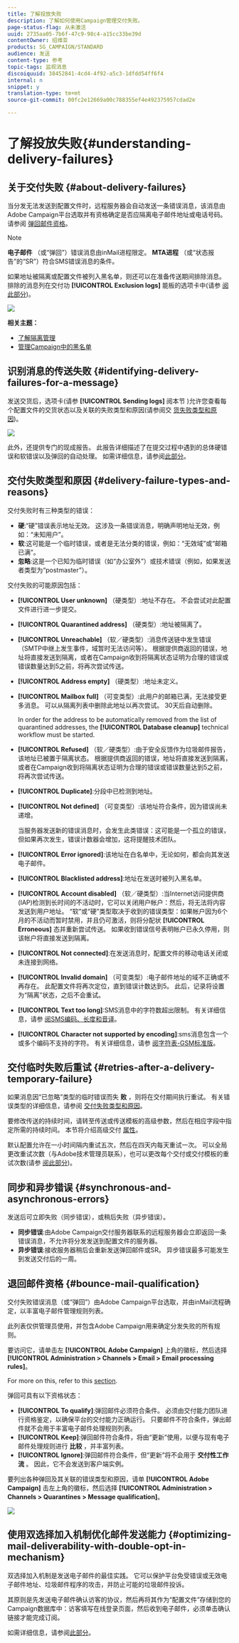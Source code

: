```yaml
---
title: 了解投放失败
description: 了解如何使用Campaign管理交付失败。
page-status-flag: 从未激活
uuid: 2735aa05-7b6f-47c9-98c4-a15cc33be39d
contentOwner: 绍维亚
products: SG_CAMPAIGN/STANDARD
audience: 发送
content-type: 参考
topic-tags: 监视消息
discoiquuid: 38452841-4cd4-4f92-a5c3-1dfdd54ff6f4
internal: n
snippet: y
translation-type: tm+mt
source-git-commit: 00fc2e12669a00c788355ef4e492375957cdad2e

---
```



# 了解投放失败{#understanding-delivery-failures}

## 关于交付失败 {#about-delivery-failures}

当分发无法发送到配置文件时，远程服务器会自动发送一条错误消息，该消息由Adobe Campaign平台选取并有资格确定是否应隔离电子邮件地址或电话号码。 请参阅 [弹回邮件资格](#bounce-mail-qualification)。

>[!NOTE]
>
>**电子邮件** （或“弹回”）错误消息由inMail进程限定。 **MTA进程** （或“状态报告”的“SR”）符合SMS错误消息的条件。

如果地址被隔离或配置文件被列入黑名单，则还可以在准备传送期间排除消息。 排除的消息列在交付功 **[!UICONTROL Exclusion logs]** 能板的选项卡中(请参 [阅此部分](../../sending/using/monitoring-a-delivery.md#exclusion-logs))。

![](assets/exclusion_logs.png)

**相关主题：**

* [了解隔离管理](../../sending/using/understanding-quarantine-management.md)
* [管理Campaign中的黑名单](../../audiences/using/about-opt-in-and-opt-out-in-campaign.md)

## 识别消息的传送失败 {#identifying-delivery-failures-for-a-message}

发送交货后，选项卡(请参 **[!UICONTROL Sending logs]** 阅本节 [](../../sending/using/monitoring-a-delivery.md#sending-logs))允许您查看每个配置文件的交货状态以及关联的失败类型和原因(请参阅交 [货失败类型和原因](#delivery-failure-types-and-reasons))。

![](assets/sending_logs.png)

此外，还提供专门的现成报告。 此报告详细描述了在提交过程中遇到的总体硬错误和软错误以及弹回的自动处理。 如需详细信息，请参阅[此部分](../../reporting/using/bounce-summary.md)。

## 交付失败类型和原因 {#delivery-failure-types-and-reasons}

交付失败时有三种类型的错误：

* **硬**:“硬”错误表示地址无效。 这涉及一条错误消息，明确声明地址无效，例如：“未知用户”。
* **软**:这可能是一个临时错误，或者是无法分类的错误，例如：“无效域”或“邮箱已满”。
* **忽略**:这是一个已知为临时错误（如“办公室外”）或技术错误（例如，如果发送者类型为“postmaster”）。

交付失败的可能原因包括：

* **[!UICONTROL User unknown]** （硬类型）:地址不存在。 不会尝试对此配置文件进行进一步提交。
* **[!UICONTROL Quarantined address]** （硬类型）:地址被隔离了。
* **[!UICONTROL Unreachable]** （软／硬类型）:消息传送链中发生错误（SMTP中继上发生事件，域暂时无法访问等）。 根据提供商返回的错误，地址将直接发送到隔离，或者在Campaign收到将隔离状态证明为合理的错误或错误数量达到5之前，将再次尝试传送。
* **[!UICONTROL Address empty]** （硬类型）:地址未定义。
* **[!UICONTROL Mailbox full]** （可变类型）:此用户的邮箱已满，无法接受更多消息。 可以从隔离列表中删除此地址以再次尝试。 30天后自动删除。

   In order for the address to be automatically removed from the list of quarantined addresses, the **[!UICONTROL Database cleanup]** technical workflow must be started.

* **[!UICONTROL Refused]** （软／硬类型）:由于安全反馈作为垃圾邮件报告，该地址已被置于隔离状态。 根据提供商返回的错误，地址将直接发送到隔离，或者在Campaign收到将隔离状态证明为合理的错误或错误数量达到5之前，将再次尝试传送。
* **[!UICONTROL Duplicate]**:分段中已检测到地址。
* **[!UICONTROL Not defined]** （可变类型）:该地址符合条件，因为错误尚未递增。

   当服务器发送新的错误消息时，会发生此类错误：这可能是一个孤立的错误，但如果再次发生，错误计数器会增加，这将提醒技术团队。

* **[!UICONTROL Error ignored]**:该地址在白名单中，无论如何，都会向其发送电子邮件。
* **[!UICONTROL Blacklisted address]**:地址在发送时被列入黑名单。
* **[!UICONTROL Account disabled]** （软／硬类型）:当Internet访问提供商(IAP)检测到长时间的不活动时，它可以关闭用户帐户：然后，将无法将内容发送到用户地址。 “软”或“硬”类型取决于收到的错误类型：如果帐户因为6个月的不活动而暂时禁用，并且仍可激活，则将分配状 **[!UICONTROL Erroneous]** 态并重新尝试传送。 如果收到错误信号表明帐户已永久停用，则该帐户将直接发送到隔离。
* **[!UICONTROL Not connected]**:在发送消息时，配置文件的移动电话关闭或未连接到网络。
* **[!UICONTROL Invalid domain]** （可变类型）:电子邮件地址的域不正确或不再存在。 此配置文件将再次定位，直到错误计数达到5。 此后，记录将设置为“隔离”状态，之后不会重试。
* **[!UICONTROL Text too long]**:SMS消息中的字符数超出限制。 有关详细信息，请参 [阅SMS编码、长度和音译](../../administration/using/configuring-sms-channel.md#sms-encoding--length-and-transliteration)。
* **[!UICONTROL Character not supported by encoding]**:sms消息包含一个或多个编码不支持的字符。 有关详细信息，请参 [阅字符表-GSM标准版](../../administration/using/configuring-sms-channel.md#table-of-characters---gsm-standard)。

## 交付临时失败后重试 {#retries-after-a-delivery-temporary-failure}

如果消息因“已忽略”类型的临时错误而失 **败** ，则将在交付期间执行重试。 有关错误类型的详细信息，请参阅 [交付失败类型和原因](#delivery-failure-types-and-reasons)。

要修改传送的持续时间，请转至传送或传送模板的高级参数，然后在相应字段中指定所需的持续时间。 本节将介绍高级交付 [属性](../../administration/using/configuring-email-channel.md#validity-period-parameters)。

默认配置允许在一小时间隔内重试五次，然后在四天内每天重试一次。 可以全局更改重试次数（与Adobe技术管理员联系），也可以更改每个交付或交付模板的重试次数(请参 [阅此部分](../../administration/using/configuring-email-channel.md#sending-parameters))。

## 同步和异步错误 {#synchronous-and-asynchronous-errors}

发送后可立即失败（同步错误），或稍后失败（异步错误）。

* **同步错误**:由Adobe Campaign交付服务器联系的远程服务器会立即返回一条错误消息，不允许将分发发送到配置文件的服务器。
* **异步错误**:接收服务器稍后会重新发送弹回邮件或SR。 异步错误最多可能发生到发送交付后的一周。

## 退回邮件资格 {#bounce-mail-qualification}

交付失败错误消息（或“弹回”）由Adobe Campaign平台选取，并由inMail流程确定，以丰富电子邮件管理规则列表。

此列表仅供管理员使用，并包含Adobe Campaign用来确定分发失败的所有规则。

要访问它，请单击左 **[!UICONTROL Adobe Campaign]** 上角的徽标，然后选择 **[!UICONTROL Administration > Channels > Email > Email processing rules]**。

For more on this, refer to this [section](../../administration/using/configuring-email-channel.md#email-processing-rules).

弹回可具有以下资格状态：

* **[!UICONTROL To qualify]**:弹回邮件必须符合条件。 必须由交付能力团队进行资格鉴定，以确保平台的交付能力正确运行。 只要邮件不符合条件，弹出邮件就不会用于丰富电子邮件处理规则列表。
* **[!UICONTROL Keep]**:弹回邮件符合条件，将由“更新”使用，以便与现有电子邮件处理规则进行 **比较** ，并丰富列表。
* **[!UICONTROL Ignore]**:弹回邮件符合条件，但“更新”将不会用于 **交付性工作流** 。 因此，它不会发送到客户端实例。

要列出各种弹回及其关联的错误类型和原因，请单 **[!UICONTROL Adobe Campaign]** 击左上角的徽标，然后选择 **[!UICONTROL Administration > Channels > Quarantines > Message qualification]**。

![](assets/qualification.png)

## 使用双选择加入机制优化邮件发送能力 {#optimizing-mail-deliverability-with-double-opt-in-mechanism}

双选择加入机制是发送电子邮件的最佳实践。 它可以保护平台免受错误或无效电子邮件地址、垃圾邮件程序的攻击，并防止可能的垃圾邮件投诉。

其原则是先发送电子邮件确认访客的协议，然后再将其作为“配置文件”存储到您的Campaign数据库中：访客填写在线登录页面，然后收到电子邮件，必须单击确认链接才能完成订阅。

如需详细信息，请参阅[此部分](../../channels/using/setting-up-a-double-opt-in-process.md)。
